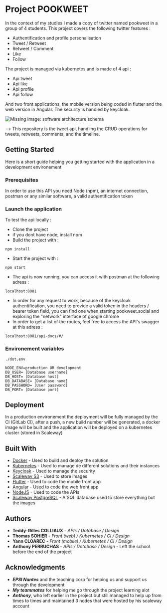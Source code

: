# Project POOKWEET

In the context of my studies I made a copy of twitter named pookweet in a group of 4 students. This project covers the following twitter features :
- Authentification and profile personalisation
- Tweet / Retweet
- Retweet / Comment
- Like
- Follow

The project is managed via kubernetes and is made of 4 api :
* Api tweet
* Api like
* Api profile
* Api follow

And two front applications, the mobile version being coded in flutter and the web version in Angular.
The security is handled by keycloak.

<img alt="Missing image: software architecture schema" src="https://ibb.co/hm2K9N9"/>

--> This repositery is the tweet api, handling the CRUD operations for tweets, retweets, comments, and the timeline.

## Getting Started

Here is a short guide helping you getting started with the application in a development environement

### Prerequisites

In order to use this API you need Node (npm), an internet connection, postman or any similar software, a valid authentification token

### Launch the application
To test the api locally :
- Clone the project
- if you dont have node, install npm
- Build the project with : 
```
npm install
```
- Start the project with : 
```
npm start
```
- The api is now running, you can access it with postman at the following adress : 
```
localhost:8081
```
- In order for any request to work, because of the keycloak authentification, you need to provide a valid token in the headers / bearer token field, you can find one when starting pookweet.social and exploring the "network" interface of google chrome
- In order to get a list of the routes, feel free to access the API's swagger at this adress :
```
localhost:8081/api-docs/#/
```

### Environement variables 

```
./dot.env 

NODE_ENV=production OR development
DB_USER= [Database username]
DB_HOST= [Database host]
DB_DATABASE= [Database name]
DB_PASSWORD= [User password]
DB_PORT= [Database port]
```
## Deployment

In a production environement the deployment will be fully managed by the CI (GitLab CI), after a push, a new build number will be generated, a docker image will be built and the application will be deployed on a kubernetes cluster (stored in Scaleway)

## Built With

* [Docker](https://www.docker.com/) - Used to build and deploy the solution
* [Kubernetes](https://kubernetes.io/) - Used to manage de different solutions and their instances
* [Keycloak](https://www.keycloak.org/) - Used to manage the security
* [Scaleway S3](https://www.scaleway.com/en/object-storage/) - Used to store images
* [Flutter](https://flutter.dev/) - Used to code the mobile front app
* [Angular](https://angular.io/) - Used to code the web front app
* [NodeJS](https://nodejs.org/en/) - Used to code the APIs
* [Scaleway PostgreSQL](https://www.postgresql.org/) - A SQL database used to store everything but the images

## Authors

* **Teddy-Gilles COLLIAUX** - *APIs / Database / Design* 
* **Thomas SOHIER** - *Front (web) / Kubernetes / CI / Design* 
* **Yann CLOAREC** - *Front (mobile) / Kubernetes / CI / Design* 
* **Anthony PERRUCHAS** - *APIs / Database / Design* - Left the school before the end of the project 

## Acknowledgments

* ***EPSI Nantes*** and the teaching corp for helping us and support us through the development
* ***My teammates*** for helping me go through the project learning alot 
* ***Anthony***, who left earlier in the project but still managed to help up from times to times and maintained 3 nodes that were hosted by his scaleway account
